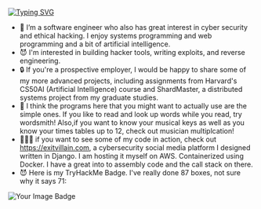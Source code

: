 [![Typing SVG](https://readme-typing-svg.demolab.com/?lines=Hi+I'm+Dan+Gray,+welcome!+)](https://git.io/typing-svg)
- 👻 I’m a software engineer who also has great interest in cyber security and ethical hacking. I enjoy systems programming and web programming and a bit of artificial intelligence.  
- 😈 I'm interested in building hacker tools, writing exploits, and reverse engineering. 
- 🔒 If you're a prospective employer, I would be happy to share some of my more advanced projects, including assignments from Harvard's CS50AI (Artificial Intelligence) course and ShardMaster, a distributed systems project from my graduate studies.
- 🤖 I think the programs here that you might want to actually use are the simple ones. If you like 
  to read and look up words while you read, try wordsmith! Also,if you want to know your musical keys as well as you know your times tables up to 
  12, check out musician multiplcation!
- 🧑🏻‍💻  if you want to see some of my code in action, check out https://exitvillain.com, a cybersecurity social media platform I designed written in Django. I am hosting it myself on AWS. Containerized using Docker. I have a great into 
      to assembly code and the call stack on there.
- 😈  Here is my TryHackMe Badge. I've really done 87 boxes, not sure why it says 71:
<img src="https://tryhackme-badges.s3.amazonaws.com/exitvillain.png" alt="Your Image Badge"/>



<!--
**exitvillain/exitvillain** is a ✨ _special_ ✨ repository because its `README.md` (this file) appears on your GitHub profile.

Here are some ideas to get you started:

- 👻⠀Hi! I'm @exitvillain
- 🧑🏻‍💻 I’m a cyber security engineer , ethical hacker, and software developer
     who wants to write his own exploits instead of running someone else's 
- 😈 I'm interested in building hacker tools, writing exploits, and reverse engineering
- 🤖 I also enjoy systems programming and writing web applications. After all To attack a system,
     you should a bit of experience building them, in my opinion.
- 🔒 You might find a few miscelaneous projects posted here as well

-->

